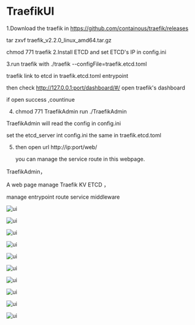 

# TraefikUI
1.Download  the traefik in https://github.com/containous/traefik/releases

  tar zxvf traefik_v2.2.0_linux_amd64.tar.gz 
  
  chmod 771 traefik
 2.Install ETCD and set ETCD's IP in  config.ini
 
3.run traefik with  ./traefik --configFile=traefik.etcd.toml

  traefik link to etcd in traefik.etcd.toml entrypoint
  
  then check http://127.0.0.1:port/dashboard/#/ open traefik's dashboard
  
  if open success ,countinue
  
4. chmod 771 TraefikAdmin     run  ./TraefikAdmin   

 TraefikAdmin will read the config in config.ini
 
 set the etcd_server int config.ini the same in traefik.etcd.toml
 
5. then open url http://ip:port/web/

   you can manage the service route in this webpage.
 

TraefikAdmin，

A web page manage Traefik KV ETCD ，

manage entrypoint route service middleware


![ui](https://github.com/zzxap/TraefikUI/blob/master/images/8.PNG)

![ui](https://github.com/zzxap/TraefikUI/blob/master/images/9.PNG)

![ui](https://github.com/zzxap/TraefikUI/blob/master/images/1.PNG)

![ui](https://github.com/zzxap/TraefikUI/blob/master/images/2.PNG)

![ui](https://github.com/zzxap/TraefikUI/blob/master/images/3.PNG)

![ui](https://github.com/zzxap/TraefikUI/blob/master/images/4.PNG)

![ui](https://github.com/zzxap/TraefikUI/blob/master/images/5.PNG)

![ui](https://github.com/zzxap/TraefikUI/blob/master/images/6.PNG)

![ui](https://github.com/zzxap/TraefikUI/blob/master/images/7.PNG)

![ui](https://github.com/zzxap/TraefikUI/blob/master/images/wechat.jpg)



